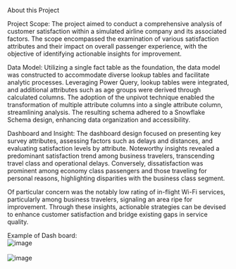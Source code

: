 About this Project

Project Scope:
The project aimed to conduct a comprehensive analysis of customer satisfaction within a simulated airline company and its associated factors. The scope encompassed the examination of various satisfaction attributes and their impact on overall passenger experience, with the objective of identifying actionable insights for improvement.

Data Model:
Utilizing a single fact table as the foundation, the data model was constructed to accommodate diverse lookup tables and facilitate analytic processes. Leveraging Power Query, lookup tables were integrated, and additional attributes such as age groups were derived through calculated columns. The adoption of the unpivot technique enabled the transformation of multiple attribute columns into a single attribute column, streamlining analysis. The resulting schema adhered to a Snowflake Schema design, enhancing data organization and accessibility.

Dashboard and Insight:
The dashboard design focused on presenting key survey attributes, assessing factors such as delays and distances, and evaluating satisfaction levels by attribute. Noteworthy insights revealed a predominant satisfaction trend among business travelers, transcending travel class and operational delays. Conversely, dissatisfaction was prominent among economy class passengers and those traveling for personal reasons, highlighting disparities with the business class segment.

Of particular concern was the notably low rating of in-flight Wi-Fi services, particularly among business travelers, signaling an area ripe for improvement. Through these insights, actionable strategies can be devised to enhance customer satisfaction and bridge existing gaps in service quality.

Example of Dash board:<br>
![image](https://github.com/Kanangnut/Airline-Satisfaction-SQL/assets/130201193/0587dd22-5aa7-4a1c-aef8-5394cbecc7ff)
<br>
<br>
![image](https://github.com/Kanangnut/Airline-Satisfaction-SQL/assets/130201193/8e8d13fc-bcd6-4c26-9229-21c78cdf3701)


